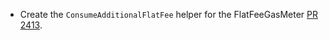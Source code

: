 * Create the `ConsumeAdditionalFlatFee` helper for the FlatFeeGasMeter [PR 2413](https://github.com/provenance-io/provenance/pull/2413).
